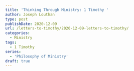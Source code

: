 ```yaml
---
title: 'Thinking Through Ministry: 1 Timothy '
author: Joseph Louthan
type: post
publishDate: 2020-12-09
url: /letters-to-timothy/2020-12-09-letters-to-timothy/
categories:
  - Ministry
tags:
  - 1 Timothy
series:
  - 'Philosophy of Ministry'
draft: true
---
```

